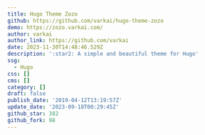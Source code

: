 ```yaml
---
title: Hugo Theme Zozo
github: https://github.com/varkai/hugo-theme-zozo
demo: https://zozo.varkai.com/
author: varkai
author_link: https://github.com/varkai
date: 2023-11-30T14:48:46.529Z
description: ':star2: A simple and beautiful theme for Hugo'
ssg:
  - Hugo
css: []
cms: []
category: []
draft: false
publish_date: '2019-04-12T13:19:57Z'
update_date: '2023-09-18T00:29:45Z'
github_star: 382
github_fork: 98
---
```

